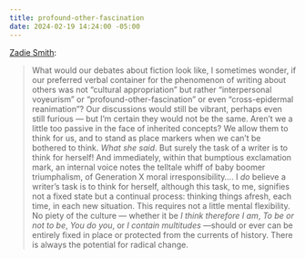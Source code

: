 ```yaml
---
title: profound-other-fascination
date: 2024-02-19 14:24:00 -05:00
---
```


[Zadie Smith](https://www.nybooks.com/articles/2019/10/24/zadie-smith-in-defense-of-fiction/):

>What would our debates about fiction look like, I sometimes wonder, if our preferred verbal container for the phenomenon of writing about others was not “cultural appropriation” but rather “interpersonal voyeurism” or “profound-other-fascination” or even “cross-epidermal reanimation”? Our discussions would still be vibrant, perhaps even still furious — but I’m certain they would not be the same. Aren’t we a little too passive in the face of inherited concepts? We allow them to think for us, and to stand as place markers when we can’t be bothered to think. *What she said*. But surely the task of a writer is to think for herself! And immediately, within that bumptious exclamation mark, an internal voice notes the telltale whiff of baby boomer triumphalism, of Generation X moral irresponsibility…. I *do* believe a writer’s task is to think for herself, although this task, to me, signifies not a fixed state but a continual process: thinking things afresh, each time, in each new situation. This requires not a little mental flexibility. No piety of the culture — whether it be *I think therefore I am*, *To be or not to be*, *You do you*, or *I contain multitudes* —should or ever can be entirely fixed in place or protected from the currents of history. There is always the potential for radical change.